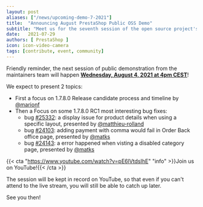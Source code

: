```yaml
---
layout: post
aliases: ["/news/upcoming-demo-7-2021"]
title:  "Announcing August PrestaShop Public OSS Demo"
subtitle: "Meet us for the seventh session of the open source project's public demo"
date:   2021-07-29
authors: [ PrestaShop ]
icon: icon-video-camera
tags: [contribute, event, community]
---
```


Friendly reminder, the next session of public demonstration from the maintainers team will happen [**Wednesday, August 4, 2021 at 4pm CEST**](https://www.youtube.com/watch?v=pE6lVtdsIhE)!

We expect to present 2 topics:

- First a focus on 1.7.8.0 Release candidate process and timeline by [@marionf](https://github.com/marionf)
- Then a Focus on some 1.7.8.0 RC1 most interesting bug fixes:
  - bug [#25332](https://github.com/PrestaShop/PrestaShop/issues/25332): a display issue for product details when using a specific layout, presented by [@matthieu-rolland](https://github.com/matthieu-rolland)
  - bug [#24103](https://github.com/PrestaShop/PrestaShop/issues/24103): adding payment with comma would fail in Order Back office page, presented by [@matks](https://github.com/matks)
  - bug [#24143](https://github.com/PrestaShop/PrestaShop/issues/24143): a error happened when visting a disabled category page, presented by [@matks](https://github.com/matks)


{{< cta "https://www.youtube.com/watch?v=pE6lVtdsIhE" "info" >}}Join us on YouTube!{{< /cta >}}

The session will be kept in record on YouTube, so that even if you can't attend to the live stream, you will still be able to catch up later.

See you then!
